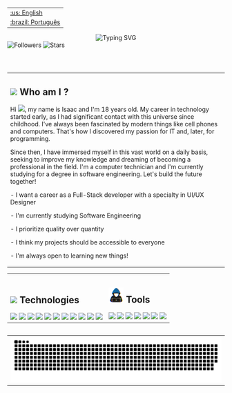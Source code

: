 <table align="right">
 	<tr>
		<td>
			<a href="https://github.com/http-sallein/http-sallein/blob/main/README.md">:us: English</a>
		</td>
	</tr>
 	<tr>
		<td>
			<a href="https://github.com/http-sallein/http-sallein/blob/main/README-BR.md">:brazil: Português</a>
		</td>
	</tr>
</table>
<h2></h2>
<header> 
	<div>
		<img src="https://readme-typing-svg.herokuapp.com?font=Poppins&weight=500&size=55&duration=3000&pause=700&color=fff&center=true&vCenter=true&random=false&width=1000&height=85&lines=Hello%2C+Dev_;Be+Welcome+%3A%29_" alt="Typing SVG"/>
	</div>
	<section align='left'>
		<img src="https://komarev.com/ghpvc/?username=devsallein&label=Profile%20views&color=ff33ff&style=flat" alt="Followers" />
		<img src="https://img.shields.io/github/stars/DevSaLLein?affiliations=OWNER%2CCOLLABORATOR&color=ff33ff&style=flat" alt="Stars"/>
	</section>	 
</header>
<main>
	<table>
		<tr> 
			<td>
				<h2><img src="https://user-images.githubusercontent.com/74038190/218265814-3084a4ba-809c-4135-afc0-8685d0f634b3.gif" width="50px"/> Who am I ? </h2>
				<p>
					
Hi <img src="https://raw.githubusercontent.com/kaueMarques/kaueMarques/master/hi.gif" height="20px">, my name is Isaac and I'm 18 years old. My career in technology started early, as I had significant contact with this universe since childhood. I've always been fascinated by modern things like cell phones and computers. That's how I discovered my passion for IT and, later, for programming.

Since then, I have immersed myself in this vast world on a daily basis, seeking to improve my knowledge and dreaming of becoming a professional in the field. I'm a computer technician and I'm currently studying for a degree in software engineering. Let's build the future together!
				</p>
				<p>- I want a career as a Full-Stack developer with a specialty in UI/UX Designer </p>
				<p>- I'm currently studying Software Engineering </p>
    				<p>- I prioritize quality over quantity </p>
    				<p>- I think my projects should be accessible to everyone </p>
				<p>- I'm always open to learning new things!</p>
			</td>
		</tr>
	</table>
 	<table>
  	<tr>
			<td>	
				<h2> <img src="https://user-images.githubusercontent.com/74038190/216655813-c9147cb2-cfee-4955-b591-52cac08f1f60.gif" width="35px"/> Technologies </h2>
				<img src="https://img.shields.io/badge/react-blue.svg?style=for-the-badge&logo=react&logoColor=white"/>
    				<img src="https://img.shields.io/badge/Next.js-black?style=for-the-badge&logo=next.js&logoColor=white"/>
    				<img src="https://img.shields.io/badge/tailwind-blue.svg?style=for-the-badge&logo=tailwindcss&logoColor=white"/>
				<img src="https://img.shields.io/badge/sass-hotpink.svg?style=for-the-badge&logo=sass&logoColor=white"/>
    				<img src="https://img.shields.io/badge/JavaScript-yellow?style=for-the-badge&logo=javascript&logoColor=white" />
				<img src="https://img.shields.io/badge/TypeScript-blue?style=for-the-badge&logo=typescript&logoColor=white" />
				<img src="https://img.shields.io/badge/spring-green?style=for-the-badge&logo=spring&logoColor=white" />
				<img src="https://img.shields.io/badge/.NET-purple?style=for-the-badge&logo=dotnet&logoColor=white"/>
    				<img src="https://img.shields.io/badge/csharp-purple?style=for-the-badge&logo=c&logoColor=white"/>
				<img src="https://img.shields.io/badge/-mysql-orange?style=for-the-badge&logo=mysql&logoColor=white"/>
				<img src="https://img.shields.io/badge/Postgresql-blue?style=for-the-badge&logo=postgresql&logoColor=white" />
			</td>
   			<td>
   				<h2>
       					<img src = "https://github.com/0xAbdulKhalid/0xAbdulKhalid/raw/main/assets/mdImages/about_me.gif" width="35px"> Tools
	    			</h2>
				<img src="https://img.shields.io/badge/Canva-blue?style=for-the-badge&logo=canva&logoColor=white">
				<img src="https://img.shields.io/badge/-GitHub-black?style=for-the-badge&logo=github&logoColor=white"/>
				<img src="https://img.shields.io/badge/-Git-red?style=for-the-badge&logo=git&&logoColor=white"/>
    				<img src="https://img.shields.io/badge/figma-blue?style=for-the-badge&logo=figma&logoColor=white"/>
    				<img src="https://img.shields.io/badge/-postman-red?style=for-the-badge&logo=postman&&logoColor=white"/>
				<img src="https://img.shields.io/badge/-swagger-green?style=for-the-badge&logo=swagger&&logoColor=white"/>
    				<img src="https://img.shields.io/badge/-docker-blue?style=for-the-badge&logo=docker&&logoColor=white"/>
      			</td>
		</tr>
  	<table/>
	<table align='center'>
  		<tr>
                	<td>
                        	<img src="https://github.com/http-sallein/http-sallein/blob/output/github-contribution-grid-snake-dark.svg" width="100%" >
                        </td>
                </tr>
	</table>
</main>	

 <!--

ondas
<footer>
	<img width='100%' src="https://capsule-render.vercel.app/api?type=waving&height=90&color=gradient&reversal=false&section=footer&textBg=false&fontAlign=0&fontAlignY=0&descAlign=0&descAlignY=0"/>
</footer>

	<blockquote>

 <img src="https://user-images.githubusercontent.com/74038190/216655813-c9147cb2-cfee-4955-b591-52cac08f1f60.gif" width="30px"/>
 <img src="https://media2.giphy.com/media/QssGEmpkyEOhBCb7e1/giphy.gif?cid=ecf05e47a0n3gi1bfqntqmob8g9aid1oyj2wr3ds3mg700bl&rid=giphy.gif" width ="25px">
 <img src="https://emojis.slackmojis.com/emojis/images/1531849430/4246/blob-sunglasses.gif?1531849430" width="24px"/>

 	README - Concluido

  	<img src="https://img.shields.io/badge/%20STATUS%20-%20CONCLU%C3%8DDO%20%20%20%20-44CC1?style=flat-square"/>
   

<img src="https://raw.githubusercontent.com/Tarikul-Islam-Anik/Animated-Fluent-Emojis/master/Emojis/People%20with%20professions/Man%20Technologist%20Light%20Skin%20Tone.png" alt="Man Technologist Light Skin Tone" width="25" height="25" />

 		GRAFICOS 
		<img height="200px" src="https://github-readme-stats.vercel.app/api/top-langs/?username=DevSaLLein&layout=compact&hide_border=true&theme=dracula"/>  
  			<img height="200px" src="https://github-readme-streak-stats.herokuapp.com/?user=DevSaLLein&layout=compact&hide_border=true&&theme=dracula"/>
		<img height="100%" src="https://github-readme-stats.vercel.app/api?username=DevSaLLein&layout=compact&hide_border=true&hide_title=true&theme=dracula"/> 


  [<img src="https://hermes.dio.me/tracks/0cb208b8-6bf4-454b-9b12-9e9418ad0356.png" height="150px">](https://www.dio.me/bootcamp/bootcamp-nexa-fundamentos-de-ia-generativa-e-claude-3)


Bootcamps 				
<h2>
    <img src="https://raw.githubusercontent.com/Tarikul-Islam-Anik/Animated-Fluent-Emojis/master/Emojis/Smilies/Hundred%20Points.png" alt="Hundred Points" width="35" height="35" />
    					Bootcamps & Badges
	 			</h2>
    				[<img src="https://hermes.dio.me/tracks/1fd7a7da-ba42-417c-a4de-2f0c2f0622b6.png" height="200px"/>](https://www.dio.me/bootcamp/coding-future-avanade-net-developer)
    				[<img src="https://hermes.dio.me/tracks/be43294e-4b68-43b0-9f03-d4221f293c45.png" height="190px">]()



-->
